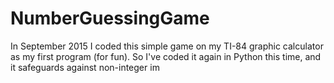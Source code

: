 # NumberGuessingGame
In September 2015 I coded this simple game on my TI-84 graphic calculator as my first program (for fun). So I've coded it again in Python this time, and it safeguards against non-integer im
